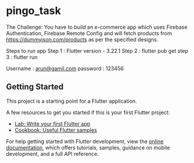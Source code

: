# pingo_task

The Challenge:
You have to build an e-commerce app which uses Firebase Authentication,
Firebase Remote Config and will fetch products from
https://dummyjson.com/products as per the specified designs.

Steps to run app
Step 1 : Flutter version - 3.22.1 
Step 2 : flutter pub get 
step 3 : flutter run

Username : arun@gamil.com
password : 123456

## Getting Started

This project is a starting point for a Flutter application.

A few resources to get you started if this is your first Flutter project:

- [Lab: Write your first Flutter app](https://docs.flutter.dev/get-started/codelab)
- [Cookbook: Useful Flutter samples](https://docs.flutter.dev/cookbook)

For help getting started with Flutter development, view the
[online documentation](https://docs.flutter.dev/), which offers tutorials,
samples, guidance on mobile development, and a full API reference.
